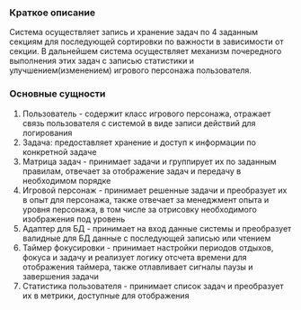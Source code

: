 ### Краткое описание
Система осуществляет запись и хранение задач по 4 заданным секциям для последующей сортировки по важности в зависимости
от секции. В дальнейшем система осуществляет механизм почередного выполнения этих задач с записью статистики и улучшением(изменением)
игрового персонажа пользователя.

### Основные сущности

1. Пользователь - содержит класс игрового персонажа, отражает связь пользователя с системой в виде записи действий для логирования
2. Задача: предоставляет хранение и доступ к информации по конкретной задаче 
3. Матрица задач - принимает задачи и группирует их по заданным правилам,
отвечает за отображение задач и передачу в необходимом порядке
4. Игровой персонаж - принимает решенные задачи и преобразует их в опыт для персонажа, также отвечает за менеджмент опыта и уровня персонажа,
в том числе за отрисовку необходимого изображения под уровень
5. Адаптер для БД - принимает на вход данные системы и преобразует валидные для БД данные с последующей записью или чтением
6. Таймер фокусировки - принимает настройки периодов отдыхов, фокуса и задачу 
и реализует логику отсчета времени для отображения таймера, также отлавливает сигналы паузы и завершения задачи
7. Статистика пользователя - принимает список задач и преобразует их в метрики, доступные для отображения